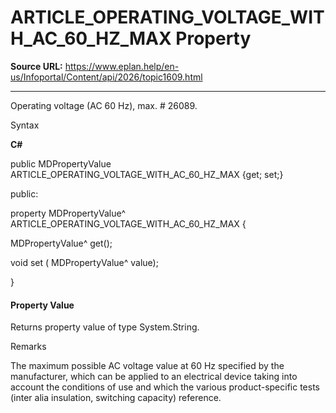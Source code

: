 # ARTICLE_OPERATING_VOLTAGE_WITH_AC_60_HZ_MAX Property

**Source URL:** https://www.eplan.help/en-us/Infoportal/Content/api/2026/topic1609.html

---

Operating voltage (AC 60 Hz), max. # 26089.

Syntax

**C#**



public MDPropertyValue ARTICLE_OPERATING_VOLTAGE_WITH_AC_60_HZ_MAX {get; set;}

public:

property MDPropertyValue^ ARTICLE_OPERATING_VOLTAGE_WITH_AC_60_HZ_MAX {

   MDPropertyValue^ get();

   void set (    MDPropertyValue^ value);

}


#### Property Value

Returns property value of type System.String.

Remarks

The maximum possible AC voltage value at 60 Hz specified by the manufacturer, which can be applied to an electrical device taking into account the conditions of use and which the various product-specific tests (inter alia insulation, switching capacity) reference.
